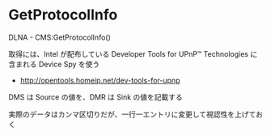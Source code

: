 GetProtocolInfo
===============

DLNA - CMS:GetProtocolInfo()

取得には、Intel が配布している Developer Tools for UPnP™ Technologies に含まれる Device Spy を使う
- http://opentools.homeip.net/dev-tools-for-upnp

DMS は Source の値を、DMR は Sink の値を記載する

実際のデータはカンマ区切りだが、一行一エントリに変更して視認性を上げておく
